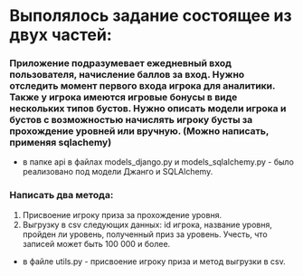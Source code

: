 # Выполялось задание состоящее из двух частей:

### Приложение подразумевает ежедневный вход пользователя, начисление баллов за вход. Нужно отследить момент первого входа игрока для аналитики. Также у игрока имеются игровые бонусы в виде нескольких типов бустов. Нужно описать модели игрока и бустов с возможностью начислять игроку бусты за прохождение уровней или вручную. (Можно написать, применяя sqlachemy)

- в папке api в файлах models_django.py и models_sqlalchemy.py - было реализовано под модели  Джанго и SQLAlchemy.

### Написать два метода:
1. Присвоение игроку приза за прохождение уровня.
2. Выгрузку в csv следующих данных: id игрока, название уровня, пройден ли уровень, полученный приз за уровень. Учесть, что записей может быть 100 000 и более.

 - в файле utils.py -  присвоение игроку приза и метод выгрузки в csv.